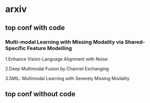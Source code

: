 # arxiv
## top conf with code
### Multi-modal Learning with Missing Modality via Shared-Specific Feature Modelling
1.Enhance Vision-Language Alignment with Noise

2.Deep Multimodal Fusion by Channel Exchanging

3.SMIL: Multimodal Learning with Severely Missing Modality

## top conf without code
